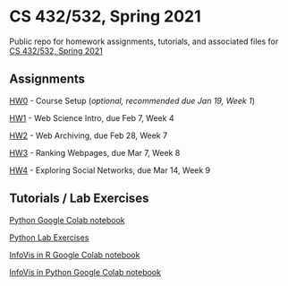 # CS 432/532, Spring 2021

Public repo for homework assignments, tutorials, and associated files for [CS 432/532, Spring 2021](https://www.cs.odu.edu/~mweigle/CS432-S21)

## Assignments

[HW0](HW0.md) - Course Setup (*optional, recommended due Jan 19, Week 1*)

[HW1](HW1.md) - Web Science Intro, due Feb 7, Week 4

[HW2](HW2.md) - Web Archiving, due Feb 28, Week 7

[HW3](HW3.md) - Ranking Webpages, due Mar 7, Week 8

[HW4](HW4.md) - Exploring Social Networks, due Mar 14, Week 9

## Tutorials / Lab Exercises

[Python Google Colab notebook](https://colab.research.google.com/github/cs432-websci-master/public/blob/main/Mod_02_Python.ipynb)

[Python Lab Exercises](https://colab.research.google.com/github/cs432-websci-master/public/blob/main/Mod_02_lab.ipynb)

[InfoVis in R Google Colab notebook](https://colab.research.google.com/github/cs432-websci-master/public/blob/main/Mod_03_InfoVis_R.ipynb)

[InfoVis in Python Google Colab notebook](https://colab.research.google.com/github/cs432-websci-master/public/blob/main/Mod_03_InfoVis_Python.ipynb)
